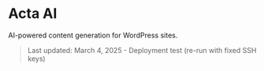 # Acta AI

AI-powered content generation for WordPress sites.

> Last updated: March 4, 2025 - Deployment test (re-run with fixed SSH keys)
